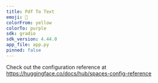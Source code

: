 ```yaml
---
title: Pdf To Text
emoji: 🦀
colorFrom: yellow
colorTo: purple
sdk: gradio
sdk_version: 4.44.0
app_file: app.py
pinned: false
---
```


Check out the configuration reference at https://huggingface.co/docs/hub/spaces-config-reference
